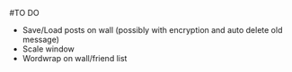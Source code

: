 #TO DO 
- Save/Load posts on wall (possibly with encryption and auto delete old message)
- Scale window
- Wordwrap on wall/friend list





